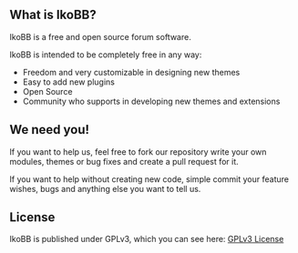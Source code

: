 ## What is IkoBB? ##
IkoBB is a free and open source forum software.

IkoBB is intended to be completely free in any way: 
* Freedom and very customizable in designing new themes
* Easy to add new plugins
* Open Source
* Community who supports in developing new themes and extensions



## We need you! ##
If you want to help us, feel free to fork our repository write your own modules, themes or bug fixes and create a pull 
request for it.
 
If you want to help without creating new code, simple commit your feature wishes, bugs and anything else you want to 
tell us.


## License ##
IkoBB is published under GPLv3, which you can see here: [GPLv3 License](LICENSE)